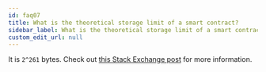 ```yaml
---
id: faq07
title: What is the theoretical storage limit of a smart contract?
sidebar_label: What is the theoretical storage limit of a smart contract?
custom_edit_url: null
---
```


It is `2^261` bytes. Check out [this Stack Exchange post](https://ethereum.stackexchange.com/questions/1038/is-there-a-theoretical-limit-for-amount-of-data-that-a-contract-can-store/1040#1040) for more information.
